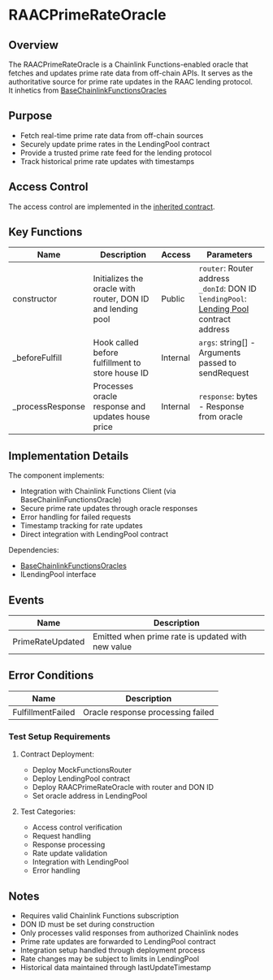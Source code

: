 # RAACPrimeRateOracle

## Overview

The RAACPrimeRateOracle is a Chainlink Functions-enabled oracle that fetches and updates prime rate data from off-chain APIs. It serves as the authoritative source for prime rate updates in the RAAC lending protocol.  
It inhetics from [BaseChainlinkFunctionsOracles](core/oracles/BaseChainlinkFunctionsOracle.md)

## Purpose

- Fetch real-time prime rate data from off-chain sources
- Securely update prime rates in the LendingPool contract
- Provide a trusted prime rate feed for the lending protocol
- Track historical prime rate updates with timestamps

## Access Control

The access control are implemented in the [inherited contract](core/oracles/BaseChainlinkFunctionsOracle.md).  

## Key Functions

| Name | Description | Access | Parameters |
|------|-------------|---------|------------|
| constructor | Initializes the oracle with router, DON ID and lending pool | Public | `router`: Router address <br> `_donId`: DON ID <br> `lendingPool`: [Lending Pool](core/pools/LendingPool/LendingPool.md) contract address |
| _beforeFulfill | Hook called before fulfillment to store house ID | Internal | `args`: string[] - Arguments passed to sendRequest |
| _processResponse | Processes oracle response and updates house price | Internal | `response`: bytes - Response from oracle |

## Implementation Details

The component implements:

- Integration with Chainlink Functions Client (via BaseChainlinFunctionsOracle)
- Secure prime rate updates through oracle responses
- Error handling for failed requests
- Timestamp tracking for rate updates
- Direct integration with LendingPool contract

Dependencies:

- [BaseChainlinkFunctionsOracles](core/oracles/BaseChainlinkFunctionsOracle.md)
- ILendingPool interface

## Events

| Name | Description |
|------|-------------|
| PrimeRateUpdated | Emitted when prime rate is updated with new value |

## Error Conditions

| Name | Description |
|------|-------------|
| FulfillmentFailed | Oracle response processing failed |

### Test Setup Requirements

1. Contract Deployment:
   - Deploy MockFunctionsRouter
   - Deploy LendingPool contract
   - Deploy RAACPrimeRateOracle with router and DON ID
   - Set oracle address in LendingPool

2. Test Categories:
   - Access control verification
   - Request handling
   - Response processing
   - Rate update validation
   - Integration with LendingPool
   - Error handling

## Notes

- Requires valid Chainlink Functions subscription
- DON ID must be set during construction
- Only processes valid responses from authorized Chainlink nodes
- Prime rate updates are forwarded to LendingPool contract
- Integration setup handled through deployment process
- Rate changes may be subject to limits in LendingPool
- Historical data maintained through lastUpdateTimestamp
